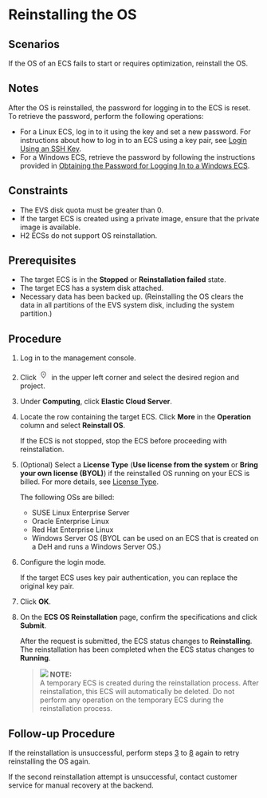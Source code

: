 # Reinstalling the OS<a name="EN-US_TOPIC_0024911405"></a>

## Scenarios<a name="section60394636111543"></a>

If the OS of an ECS fails to start or requires optimization, reinstall the OS.

## Notes<a name="section37447471165714"></a>

After the OS is reinstalled, the password for logging in to the ECS is reset. To retrieve the password, perform the following operations:

-   For a Linux ECS, log in to it using the key and set a new password. For instructions about how to log in to an ECS using a key pair, see  [Login Using an SSH Key](login-using-an-ssh-key.md).
-   For a Windows ECS, retrieve the password by following the instructions provided in  [Obtaining the Password for Logging In to a Windows ECS](obtaining-the-password-for-logging-in-to-a-windows-ecs.md).

## Constraints<a name="section4500313111616"></a>

-   The EVS disk quota must be greater than 0.
-   If the target ECS is created using a private image, ensure that the private image is available.
-   H2 ECSs do not support OS reinstallation.

## Prerequisites<a name="section2641260214160"></a>

-   The target ECS is in the  **Stopped**  or  **Reinstallation failed**  state.
-   The target ECS has a system disk attached.
-   Necessary data has been backed up. \(Reinstalling the OS clears the data in all partitions of the EVS system disk, including the system partition.\)

## Procedure<a name="section58299059111554"></a>

1.  Log in to the management console.
2.  Click  ![](figures/icon-region-0.png)  in the upper left corner and select the desired region and project.
3.  <a name="li20776247143354"></a>Under  **Computing**, click  **Elastic Cloud Server**.
4.  Locate the row containing the target ECS. Click  **More**  in the  **Operation**  column and select  **Reinstall OS**.

    If the ECS is not stopped, stop the ECS before proceeding with reinstallation.

5.  \(Optional\) Select a  **License Type**  \(**Use license from the system**  or  **Bring your own license \(BYOL\)**\) if the reinstalled OS running on your ECS is billed. For more details, see  [License Type](license-type.md).

    The following OSs are billed:

    -   SUSE Linux Enterprise Server
    -   Oracle Enterprise Linux
    -   Red Hat Enterprise Linux
    -   Windows Server OS \(BYOL can be used on an ECS that is created on a DeH and runs a Windows Server OS.\)

6.  Configure the login mode.

    If the target ECS uses key pair authentication, you can replace the original key pair.

7.  Click  **OK**.
8.  <a name="li31062819143541"></a>On the  **ECS OS Reinstallation**  page, confirm the specifications and click  **Submit**.

    After the request is submitted, the ECS status changes to  **Reinstalling**. The reinstallation has been completed when the ECS status changes to  **Running**.

    >![](/images/icon-note.gif) **NOTE:**   
    >A temporary ECS is created during the reinstallation process. After reinstallation, this ECS will automatically be deleted. Do not perform any operation on the temporary ECS during the reinstallation process.  


## Follow-up Procedure<a name="section12556769105440"></a>

If the reinstallation is unsuccessful, perform steps  [3](#li20776247143354)  to  [8](#li31062819143541)  again to retry reinstalling the OS again.

If the second reinstallation attempt is unsuccessful, contact customer service for manual recovery at the backend.

